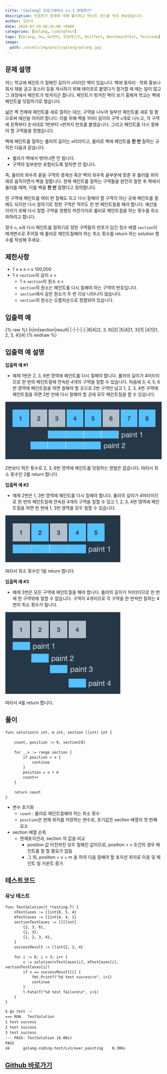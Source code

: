```yaml
---
title: "[Golang] 프로그래머스 Lv.1 덧칠하기"
description: 덧칠하기 문제에 대해 풀이하고 테스트 코드를 작성 해보겠습니다.
author: 김우석
date: 2024-07-29 08:45:00 +0900
categories: [Golang, CodingTest]
tags: [Golang, Go, Go언어, 코딩테스트, UnitTest, BenchmarkTest, Testcode]
image:
  path: /assets/img/posts/golang/golang.jpg
---
```


## 문제 설명
어느 학교에 페인트가 칠해진 길이가 `n`미터인 벽이 있습니다. 벽에 동아리 · 학회 홍보나 회사 채용 공고 포스터 등을 게시하기 위해 테이프로 붙였다가 철거할 때 떼는 일이 많고 그 과정에서 페인트가 벗겨지곤 합니다. 페인트가 벗겨진 벽이 보기 흉해져 학교는 벽에 페인트를 덧칠하기로 했습니다.

넓은 벽 전체에 페인트를 새로 칠하는 대신, 구역을 나누어 일부만 페인트를 새로 칠 함으로써 예산을 아끼려 합니다. 이를 위해 벽을 1미터 길이의 구역 `n`개로 나누고, 각 구역에 왼쪽부터 순서대로 1번부터 `n`번까지 번호를 붙였습니다. 그리고 페인트를 다시 칠해야 할 구역들을 정했습니다.

벽에 페인트를 칠하는 롤러의 길이는 `m`미터이고, 롤러로 벽에 페인트를 **한 번** 칠하는 규칙은 다음과 같습니다.

- 롤러가 벽에서 벗어나면 안 됩니다.
- 구역의 일부분만 포함되도록 칠하면 안 됩니다.

즉, 롤러의 좌우측 끝을 구역의 경계선 혹은 벽의 좌우측 끝부분에 맞춘 후 롤러를 위아래로 움직이면서 벽을 칠합니다. 현재 페인트를 칠하는 구역들을 완전히 칠한 후 벽에서 롤러를 떼며, 이를 벽을 **한 번** 칠했다고 정의합니다.

한 구역에 페인트를 여러 번 칠해도 되고 다시 칠해야 할 구역이 아닌 곳에 페인트를 칠해도 되지만 다시 칠하기로 정한 구역은 적어도 한 번 페인트칠을 해야 합니다. 예산을 아끼기 위해 다시 칠할 구역을 정했듯 마찬가지로 롤러로 페인트칠을 하는 횟수를 최소화하려고 합니다.

정수 `n`, `m`과 다시 페인트를 칠하기로 정한 구역들의 번호가 담긴 정수 배열 `section`이 매개변수로 주어질 때 롤러로 페인트칠해야 하는 최소 횟수를 return 하는 solution 함수를 작성해 주세요.

## 제한사항
- 1 ≤ `m` ≤ `n` ≤ 100,000
- 1 ≤ `section`의 길이 ≤ `n`
	- 1 ≤ `section`의 원소 ≤ `n`
	- `section`의 원소는 페인트를 다시 칠해야 하는 구역의 번호입니다.
	- `section`에서 같은 원소가 두 번 이상 나타나지 않습니다.
	- `section`의 원소는 오름차순으로 정렬되어 있습니다.

## 입출력 예
{% raw %}
|n|m|section|result|
|-|-|-|-|
|8|4|[2, 3, 6]|2|
|5|4|[1, 3]|1|
|4|1|[1, 2, 3, 4]|4|
{% endraw %}

## 입출력 예 설명
**입출력 예 #1**

- 예제 1번은 2, 3, 6번 영역에 페인트를 다시 칠해야 합니다. 롤러의 길이가 4미터이므로 한 번의 페인트칠에 연속된 4개의 구역을 칠할 수 있습니다. 처음에 3, 4, 5, 6번 영역에 페인트칠을 하면 칠해야 할 곳으로 2번 구역만 남고 1, 2, 3, 4번 구역에 페인트칠을 하면 2번 만에 다시 칠해야 할 곳에 모두 페인트칠을 할 수 있습니다.

![image](../../../../../assets/img/posts/golang/codingtest/golang-codingtest-overpainting/image1.png)

2번보다 적은 횟수로 2, 3, 6번 영역에 페인트를 덧칠하는 방법은 없습니다. 따라서 최소 횟수인 2를 return 합니다.


**입출력 예 #2**

- 예제 2번은 1, 3번 영역에 페인트를 다시 칠해야 합니다. 롤러의 길이가 4미터이므로 한 번의 페인트칠에 연속된 4개의 구역을 칠할 수 있고 1, 2, 3, 4번 영역에 페인트칠을 하면 한 번에 1, 3번 영역을 모두 칠할 수 있습니다.

![image](../../../../../assets/img/posts/golang/codingtest/golang-codingtest-overpainting/image2.png)

따라서 최소 횟수인 1을 return 합니다.


**입출력 예 #3**

- 예제 3번은 모든 구역에 페인트칠을 해야 합니다. 롤러의 길이가 1미터이므로 한 번에 한 구역밖에 칠할 수 없습니다. 구역이 4개이므로 각 구역을 한 번씩만 칠하는 4번이 최소 횟수가 됩니다.

![image](../../../../../assets/img/posts/golang/codingtest/golang-codingtest-overpainting/image3.png)

따라서 4를 return 합니다.

## 풀이 
```golang
func solution(n int, m int, section []int) int {

	count, position := 0, section[0]

	for _,v := range section {
		if position > v {
			continue
		}
		position = v + m
		count++
	}

	return count
}
```
- 변수 초기화
	- `count` : 롤러로 페인트칠해야 하는 최소 횟수
	- `position`은 현재 위치를 저장하는 변수로, 초기값은 section 배열의 첫 번째 요소
- section 배열 순회
	- 현재포지션과, section 의 값을 비교
		- position 값 이전까진 모두 칠해진 값이므로, position > v 조건의 경우 페인트를 칠 할 필요가 없음
		- 그 외, position = v + m 을 하여 다음 칠해야 할 포지션 위치로 이동 및 페인트 칠 카운트 증가

## 테스트코드
### 유닛 테스트
```golang
func TestSolution(t *testing.T) {
	nTestCases := []int{8, 5, 4}
	mTestCases := []int{4, 4, 1}
	sectionTestCases := [][]int{
		{2, 3, 6},
		{1, 3},
		{1, 2, 3, 4},
	}
	successResult := []int{2, 1, 4}

	for i := 0; i < 3; i++ {
		v := solution(nTestCases[i], mTestCases[i], sectionTestCases[i])
		if v == successResult[i] {
			fmt.Printf("%d test success\n", i+1)
			continue
		}
		t.Fatalf("%d test failure\n", i+1)
	}
}
```

```bash
$ go test -v
=== RUN   TestSolution
1 test success
2 test success
3 test success
--- PASS: TestSolution (0.00s)
PASS
ok      golang-coding-test/Lv1/over_painting    0.306s
```

## [Github 바로가기](https://github.com/kr-goos/golang-coding-test/tree/master/programmers/Lv1/over_painting)